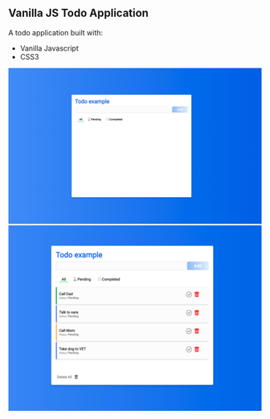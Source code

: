 ## Vanilla JS Todo Application

A todo application built with:

- Vanilla Javascript
- CSS3

![Screenshot1!](/assets/Screen%20Shot%202022-07-25%20at%2012.45.31%20AM.png)
![Screenshot2!](/assets/Screen%20Shot%202022-07-25%20at%2012.46.38%20AM.png)
